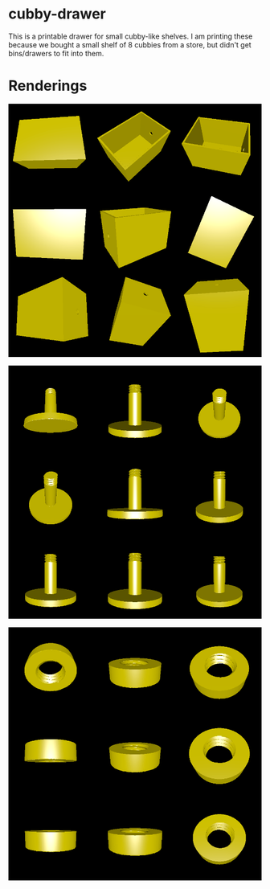 # cubby-drawer

This is a printable drawer for small cubby-like shelves. I am printing these because we bought a small shelf of 8 cubbies from a store, but didn't get bins/drawers to fit into them.

# Renderings

![Rendering of the bin](rendering_bin.png)

![Rendering of the knob](rendering_knob.png)

![Rendering of the nut](rendering_nut.png)
